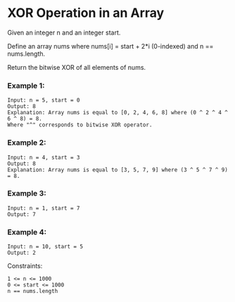 # XOR Operation in an Array

Given an integer n and an integer start.

Define an array nums where nums[i] = start + 2\*i (0-indexed) and n == nums.length.

Return the bitwise XOR of all elements of nums.

### Example 1:

```
Input: n = 5, start = 0
Output: 8
Explanation: Array nums is equal to [0, 2, 4, 6, 8] where (0 ^ 2 ^ 4 ^ 6 ^ 8) = 8.
Where "^" corresponds to bitwise XOR operator.
```

### Example 2:

```
Input: n = 4, start = 3
Output: 8
Explanation: Array nums is equal to [3, 5, 7, 9] where (3 ^ 5 ^ 7 ^ 9) = 8.
```

### Example 3:

```
Input: n = 1, start = 7
Output: 7
```

### Example 4:

```
Input: n = 10, start = 5
Output: 2
```

Constraints:

```
1 <= n <= 1000
0 <= start <= 1000
n == nums.length
```
